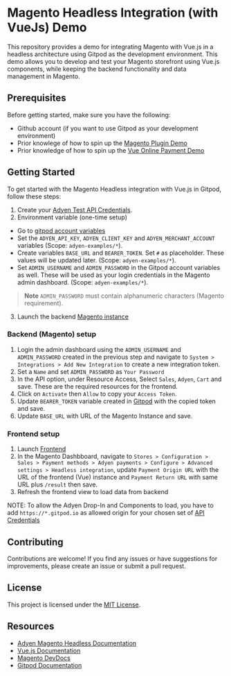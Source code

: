 # Magento Headless Integration (with VueJs) Demo

This repository provides a demo for integrating Magento with Vue.js in a headless architecture using Gitpod as the development environment. This demo allows you to develop and test your Magento storefront using Vue.js components, while keeping the backend functionality and data management in Magento.

## Prerequisites

Before getting started, make sure you have the following:

- Github account (if you want to use Gitpod as your development environment)
- Prior knowlege of how to spin up the [Magento Plugin Demo](https://github.com/adyen-examples/adyen-magento-plugin-demo)
- Prior knowledge of how to spin up the [Vue Online Payment Demo](https://github.com/adyen-examples/adyen-vue-online-payments)

## Getting Started

To get started with the Magento Headless integration with Vue.js in Gitpod, follow these steps:


1. Create your [Adyen Test API Credentials](https://docs.adyen.com/user-management/how-to-get-the-api-key).
2. Environment variable (one-time setup)
 - Go to [gitpod account variables](https://gitpod.io/variables)
 - Set the `ADYEN_API_KEY`, `ADYEN_CLIENT_KEY` and `ADYEN_MERCHANT_ACCOUNT` variables (Scope: `adyen-examples/*`).
 - Create variables `BASE_URL` and `BEARER_TOKEN`. Set `#` as placeholder. These values will be updated later. (Scope: `adyen-examples/*`).
 - Set `ADMIN_USERNAME` and `ADMIN_PASSWORD` in the Gitpod account variables as well. These will be used as your login credentials in the Magento admin dashboard. (Scope: `adyen-examples/*`).
 > __Note__ `ADMIN_PASSWORD` must contain alphanumeric characters (Magento requirement).
3. Launch the backend [Magento instance](https://github.com/adyen-examples/magento-headless-demo/tree/develop/magento-backend)



### Backend (Magento) setup
1. Login the admin dashboard using the `ADMIN_USERNAME` and `ADMIN_PASSWORD` created in the previous step and navigate to `System > Integrations > Add New Integration` to create a new integration token. 
2. Set a `Name` and set `ADMIN_PASSWORD` as `Your Password`
3. In the API option, under Resource Access, Select `Sales`, `Adyen`, `Cart` and save. These are the required resources for the frontend.
4. Click on `Activate` then `Allow` to copy your `Access Token`. 
5. Update  `BEARER_TOKEN` variable created in [Gitpod](https://gitpod.io/variables) with the copied token and save.
6. Update `BASE_URL` with URL of the Magento Instance and save.


### Frontend setup

1. Launch [Frontend](https://github.com/adyen-examples/magento-headless-demo/tree/develop/vue-frontend)
2. In the Magento Dashbboard, navigate to `Stores > Configuration > Sales > Payment methods > Adyen payments > Configure > Advanced settings > Headless integration`, update `Payment Origin URL` with the URL of the frontend (Vue) instance and `Payment Return URL` with same URL plus `/result` then save.
3. Refresh the frontend view to load data from backend

NOTE: To allow the Adyen Drop-In and Components to load, you have to add `https://*.gitpod.io` as allowed origin for your chosen set of [API Credentials](https://ca-test.adyen.com/ca/ca/config/api_credentials_new.shtml)



## Contributing

Contributions are welcome! If you find any issues or have suggestions for improvements, please create an issue or submit a pull request.

## License

This project is licensed under the [MIT License](LICENSE).


## Resources

- [Adyen Magento Headless Documentation](https://docs.adyen.com/plugins/adobe-commerce/adobe-commerce-headless-integration)
- [Vue.js Documentation](https://vuejs.org/)
- [Magento DevDocs](https://devdocs.magento.com/)
- [Gitpod Documentation](https://www.gitpod.io/docs/)
